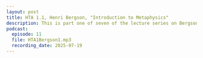 ```yaml
---
layout: post
title: HTA 1.1, Henri Bergson, "Introduction to Metaphysics"
description: This is part one of seven of the lecture series on Bergson's "Introduction to Metaphysics."
podcast:
  episode: 11
  file: HTA1Bergson1.mp3
  recording_date: 2025-07-19
---
```

